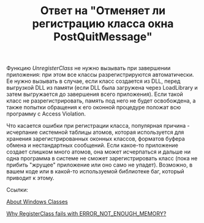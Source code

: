 ﻿---
title: "Ответ на \"Отменяет ли регистрацию класса окна PostQuitMessage\""
se.owner.user_id: 240512
se.owner.display_name: "MSDN.WhiteKnight"
se.owner.link: "https://ru.stackoverflow.com/users/240512/msdn-whiteknight"
se.answer_id: 820562
se.question_id: 820306
se.post_type: answer
se.score: 2
se.is_accepted: True
---
<p>Функцию <em>UnregisterClass</em> не нужно вызывать при завершении приложения: при этом все классы разрегистрируются автоматически. Ее нужно вызывать в случае, если класс создается из DLL, перед выгрузкой DLL из памяти (если DLL была загружена через LoadLibrary и затем выгружается до завершения всего приложения). Если такой класс не разрегистрировать, память под него не будет освобождена, а также попытки обращения к его оконной процедуре положат всю программу с Access Violation.</p>

<p>Что касается ошибки при регистрации класса, популярная причина - исчерпание системной таблицы атомов, которая используется для хранения зарегистрированных оконных классов, форматов буфера обмена и нестандартных сообщений. Если какое-то приложение создает слишком много атомов, она может исчерпаться и дальше ни одна программа в системе не сможет зарегистрировать класс (пока не прибить "жрущее" приложение или оно само не упадет). Возможно, в вашем коде или в какой-то используемой библиотеке баг, который приводит к этому.</p>

<p>Ссылки:</p>

<p><a href="https://msdn.microsoft.com/en-us/library/windows/desktop/ms633574(v=vs.85).aspx#global" rel="nofollow noreferrer">About Windows Classes</a></p>

<p><a href="https://stackoverflow.com/questions/18893366/why-registerclass-fails-with-error-not-enough-memory">Why RegisterClass fails with ERROR_NOT_ENOUGH_MEMORY?
</a></p>
